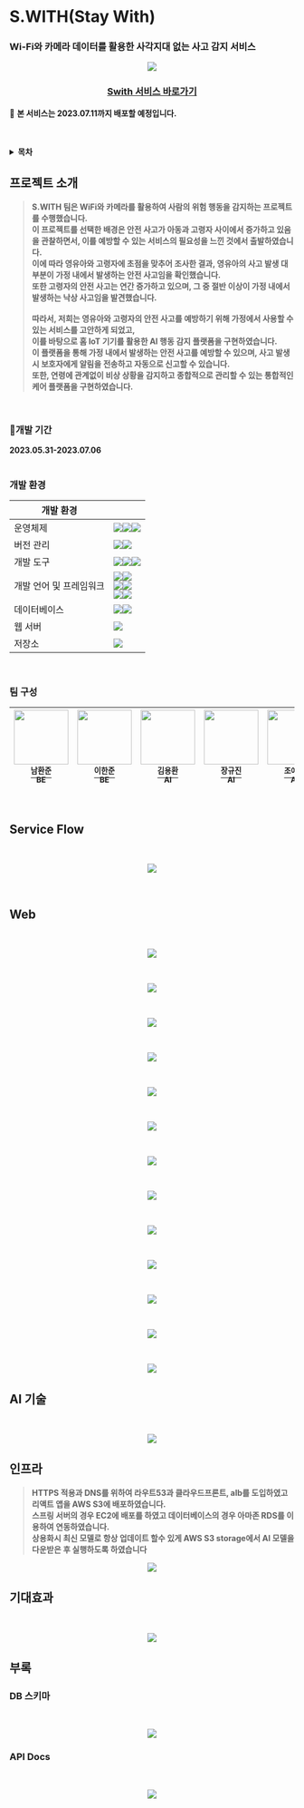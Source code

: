 # S.WITH(Stay With)
### Wi-Fi와 카메라 데이터를 활용한 사각지대 없는 사고 감지 서비스
<div align="center">
<p><img src="/doc/images/thumbnail.jpg"></p>
</div>
<h3>
<p align="center">
<strong>
<a href = https://www.swith.kr">Swith 서비스 바로가기</a></strong><br>
</p>
</h3>

📢 <Strong>본 서비스는 2023.07.11까지 배포할 예정입니다.<Strong> <br>

<br/>
<br/>

<!-- TABLE OF CONTENTS -->
<details>
<summary>목차</summary>
<ol>
<li>
 <a href="#프로젝트-소개">프로젝트 소개</a>
 <ul>
  <li><a href="#개발-기간">개발 기간</a></li>
 </ul>
 <ul>
  <li><a href="#개발-환경">개발 환경</a></li>
 </ul>
 <ul>
  <li><a href="#팀-구성">팀 구성</a></li>
 </ul>
</li>
<li><a href="#서비스-플로우">서비스 플로우</a></li>
<li><a href="#핵심-기능">핵심 기능</a></li>
<li><a href="#ai-기술">AI 기술</a></li>
<li><a href="#아키텍처">아키텍처</a></li>
<li><a href="#인프라">인프라</a></li>
<li><a href="#기대효과">기대효과</a></li>
</ol>
</details>


## 프로젝트 소개
>  S.WITH 팀은 WiFi와 카메라를 활용하여 사람의 위험 행동을 감지하는 프로젝트를 수행했습니다. <br>
> 이 프로젝트를 선택한 배경은 안전 사고가 아동과 고령자 사이에서 증가하고 있음을 관찰하면서, 이를 예방할 수 있는 서비스의 필요성을 느낀 것에서 출발하였습니다. <br>
> 이에 따라 영유아와 고령자에 초점을 맞추어 조사한 결과, 영유아의 사고 발생 대부분이 가정 내에서 발생하는 안전 사고임을 확인했습니다. <br>
> 또한 고령자의 안전 사고는 연간 증가하고 있으며, 그 중 절반 이상이 가정 내에서 발생하는 낙상 사고임을 발견했습니다.<br>
> <br>
>  따라서, 저희는 영유아와 고령자의 안전 사고를 예방하기 위해 가정에서 사용할 수 있는 서비스를 고안하게 되었고, <br>
> 이를 바탕으로 홈 IoT 기기를 활용한 AI 행동 감지 플랫폼을 구현하였습니다. <br>
> 이 플랫폼을 통해 가정 내에서 발생하는 안전 사고를 예방할 수 있으며, 사고 발생 시 보호자에게 알림을 전송하고 자동으로 신고할 수 있습니다. <br>
> 또한, 연령에 관계없이 비상 상황을 감지하고 종합적으로 관리할 수 있는 통합적인 케어 플랫폼을 구현하였습니다.<br>

<br>

### 📅개발 기간
<Strong>2023.05.31-2023.07.06<Strong><br/>
<br/>

### 개발 환경

| 개발 환경	| |
| -- | -- |
| 운영체제|<img src="https://img.shields.io/badge/Ubuntu-E95420?style=for-the-badge&logo=ubuntu&logoColor=white"><img src="https://img.shields.io/badge/Windows-0078D6?style=for-the-badge&logo=windows&logoColor=white"><img src="https://img.shields.io/badge/macOS-000000?style=for-the-badge&logo=macos&logoColor=white">|
| 버전 관리|<img src="https://img.shields.io/badge/git-F05032?style=for-the-badge&logo=git&logoColor=white"><img src="https://img.shields.io/badge/github-181717?style=for-the-badge&logo=github&logoColor=white">|
| 개발 도구|<img src="https://img.shields.io/badge/IntelliJ IDEA-000000?style=for-the-badge&logo=IntelliJ IDEA&logoColor=white"><img src="https://img.shields.io/badge/Visual Studio Code-007ACC?style=for-the-badge&logo=Visual Studio Code&logoColor=white"><img src="https://img.shields.io/badge/PyCharm-000000?style=for-the-badge&logo=PyCharm&logoColor=white">|
| 개발 언어 및 프레임워크|	<img src="https://img.shields.io/badge/Java-6DB33G?style=for-the-badge&logo=java&logoColor=white"><img src="https://img.shields.io/badge/spring-6DB33F?style=for-the-badge&logo=spring&logoColor=white"><br><img src="https://img.shields.io/badge/Python-3776AB?style=for-the-badge&logo=python&logoColor=white"><img src="https://img.shields.io/badge/tensorflow-FF6F00?style=for-the-badge&logo=tensorflow&logoColor=white"><br><img src="https://img.shields.io/badge/JavaScript-F7DF1E?style=for-the-badge&logo=javascript&logoColor=white"><img src="https://img.shields.io/badge/react-61DAFB?style=for-the-badge&logo=react&logoColor=white">|
| 데이터베이스|<img src="https://img.shields.io/badge/Amazon RDS-527FFF?style=for-the-badge&logo=amazonrds&logoColor=white"><img src="https://img.shields.io/badge/mysql-4479A1?style=for-the-badge&logo=mysql&logoColor=white">|
| 웹 서버 |	<img src="https://img.shields.io/badge/Amazon EC2-FF9900?style=for-the-badge&logo=Amazon EC2&logoColor=white">|
| 저장소 | <img src="https://img.shields.io/badge/Amazon S3-569A31?style=for-the-badge&logo=Amazon S3&logoColor=white"> |
<br/>

### 팀 구성
| [<img src="https://github.com/only-juun.png" width="96px;"/><br><sup>남환준</sup>](https://github.com/only-juun)<br><sup>BE</sup> | [<img src="https://github.com/leehanjun506.png" width="96px;"/><br><sup>이한준</sup>](https://github.com/leehanjun506)<br><sup>BE</sup> |[<img src="https://github.com/brightface.png" width="96px;"/><br><sup>김용환</sup>](https://github.com/brightface)<br> <sup> AI </sup>| [<img src="https://github.com/kj021.png" width="96px;"/><br><sup>장규진</sup>](https://github.com/kj021)<br><sup>AI</sup> | [<img src="https://github.com/CYeryeong.png" width="96px;"/><br><sup>조예령</sup>](https://github.com/CYeryeong)<br><sup>AI</sup>   | [<img src="https://github.com/Yjason-K.png" width="96px;"/><br><sup>김영재</sup>](https://github.com/Yjason-K)<br><sup>FE</sup> | [<img src="https://github.com/18-12847.png" width="96px;"/><br><sup>오승재</sup>](https://github.com/18-12847)<br><sup>FE</sup>   | 
| :---: | :---: | :---: | :---: | :---: | :---: | :---: |

<br/>

## Service Flow
﻿<div align="center">
<p><img src="/doc/images/serviceflow.png"></p>
</div>
<br/>

## Web
﻿<div align="center">
<p><img src="/doc/web/main.png"></p>
</div>
﻿<div align="center">
<p><img src="/doc/web/second.png"></p>
</div>
﻿<div align="center">
<p><img src="/doc/web/team.png"></p>
</div>
﻿<div align="center">
<p><img src="/doc/web/board.png"></p>
</div>
﻿<div align="center">
<p><img src="/doc/web/post.png"></p>
</div>
﻿<div align="center">
<p><img src="/doc/web/read.png"></p>
</div>
﻿<div align="center">
<p><img src="/doc/web/update.png"></p>
</div>
﻿<div align="center">
<p><img src="/doc/web/inquiry.png"></p>
</div>
﻿<div align="center">
<p><img src="/doc/web/mypage.png"></p>
</div>
﻿<div align="center">
<p><img src="/doc/web/signup.png"></p>
</div>
﻿<div align="center">
<p><img src="/doc/web/regex.png"></p>
</div>
﻿<div align="center">
<p><img src="/doc/web/find.png"></p>
</div>
﻿<div align="center">
<p><img src="/doc/web/signin.png"></p>
</div>

## AI 기술
﻿<div align="center">
<p><img src="/doc/images/architect.png"></p>
</div>

## 인프라
>  HTTPS 적용과 DNS를 위하여 라우트53과 클라우드프론트, alb를 도입하였고 리액트 앱을 AWS S3에 배포하였습니다. <br/>
> 스프링 서버의 경우 EC2에 배포를 하였고 데이터베이스의 경우 아마존 RDS를 이용하여 연동하였습니다. <br/>
> 상용화시 최신 모델로 항상 업데이트 할수 있게 AWS S3 storage에서 AI 모델을 다운받은 후 실행하도록 하였습니다 <br/>
<div align="center">
<p><img src="/doc/images/infra.png"></p>
</div>

## 기대효과
﻿<div align="center">
<p><img src="/doc/images/expect.png"></p>
</div>

## 부록
### DB 스키마
﻿<div align="center">
<p><img src="/doc/db_schemapng.png"></p>
</div>

### API Docs
﻿<div align="center">
<p><img src="/doc/api_docs.png"></p>
</div>
